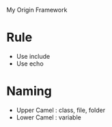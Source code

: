 My Origin Framework

# Rule
- Use include
- Use echo


# Naming
- Upper Camel : class, file, folder
- Lower Camel : variable
